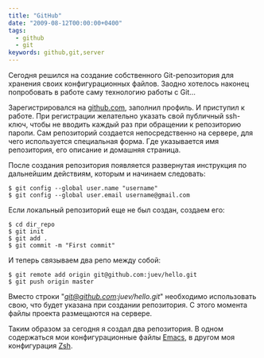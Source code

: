 ```yaml
---
title: "GitHub"
date: "2009-08-12T00:00:00+0400"
tags:
  - github
  - git
keywords: github,git,server
---
```

Сегодня решился на создание собственного Git-репозитория для хранения своих конфигурационных файлов. Заодно хотелось наконец попробовать в работе саму технологию работы с Git...

Зарегистрировался на <a href="http://github.com" rel="nofollow">github.com</a>, заполнил профиль. И приступил к работе. При регистрации желательно указать свой публичный ssh-ключ, чтобы не вводить каждый раз при обращении к репозиторию пароли. Сам репозиторий создается непосредственно на сервере, для чего используется специальная форма. Где указывается имя репозитория, его описание и домашняя страница.

После создания репозитория появляется развернутая инструкция по дальнейшим действиям, которым и начинаем следовать:

    $ git config --global user.name "username"
    $ git config --global user.email username@gmail.com

Если локальный репозиторий еще не был создан, создаем его:

    $ cd dir_repo
    $ git init
    $ git add .
    $ git commit -m "First commit"

И теперь связываем два репо между собой:

    $ git remote add origin git@github.com:juev/hello.git
    $ git push origin master

Вместо строки "<em>git@github.com:juev/hello.git</em>" необходимо использовать свою, что будет указана при создании репозитория. С этого момента файлы проекта размещаются на сервере.

Таким образом за сегодня я создал два репозитория. В одном содержаться мои конфигурационные файлы <a href="http://github.com/Juev/emacs-configs/tree" rel="nofollow">Emacs</a>, в другом моя конфигурация <a href="http://github.com/Juev/zsh-configs/tree" rel="nofollow">Zsh</a>.
